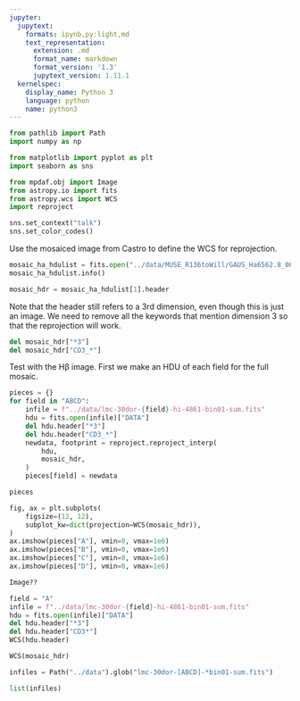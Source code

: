 ```yaml
---
jupyter:
  jupytext:
    formats: ipynb,py:light,md
    text_representation:
      extension: .md
      format_name: markdown
      format_version: '1.3'
      jupytext_version: 1.11.1
  kernelspec:
    display_name: Python 3
    language: python
    name: python3
---
```


```python
from pathlib import Path
import numpy as np

from matplotlib import pyplot as plt
import seaborn as sns

from mpdaf.obj import Image
from astropy.io import fits
from astropy.wcs import WCS
import reproject

sns.set_context("talk")
sns.set_color_codes()
```

Use the mosaiced image from Castro to define the WCS for reprojection.

```python
mosaic_ha_hdulist = fits.open("../data/MUSE_R136toWill/GAUS_Ha6562.8_060_Will.fits")
mosaic_ha_hdulist.info()
```

```python
mosaic_hdr = mosaic_ha_hdulist[1].header
```

Note that the header still refers to a 3rd dimension, even though this is just an image.  We need to remove all the keywords that mention dimension 3 so that the reprojection will work.

```python
del mosaic_hdr["*3"]
del mosaic_hdr["CD3_*"]
```

Test with the Hβ image.  First we make an HDU of each field for the full mosaic.

```python
pieces = {}
for field in "ABCD":
    infile = f"../data/lmc-30dor-{field}-hi-4861-bin01-sum.fits"
    hdu = fits.open(infile)["DATA"]
    del hdu.header["*3"]
    del hdu.header["CD3_*"]
    newdata, footprint = reproject.reproject_interp(
        hdu,
        mosaic_hdr,
    )
    pieces[field] = newdata
```

```python
pieces
```

```python
fig, ax = plt.subplots(
    figsize=(12, 12),
    subplot_kw=dict(projection=WCS(mosaic_hdr)),
)
ax.imshow(pieces["A"], vmin=0, vmax=1e6)
ax.imshow(pieces["B"], vmin=0, vmax=1e6)
ax.imshow(pieces["C"], vmin=0, vmax=1e6)
ax.imshow(pieces["D"], vmin=0, vmax=1e6)
```

```python
Image??
```

```python
field = "A"
infile = f"../data/lmc-30dor-{field}-hi-4861-bin01-sum.fits"
hdu = fits.open(infile)["DATA"]
del hdu.header["*3"]
del hdu.header["CD3*"]
WCS(hdu.header)

```

```python
WCS(mosaic_hdr)
```

```python
infiles = Path("../data").glob("lmc-30dor-[ABCD]-*bin01-sum.fits")
```

```python
list(infiles)
```

```python

```
